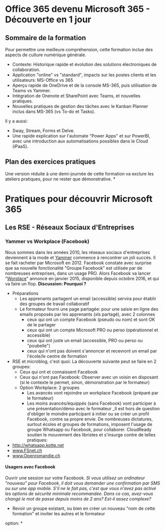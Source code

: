 # Office 365 devenu Microsoft 365 - Découverte en 1 jour
## Sommaire de la formation
Pour permettre une meilleure compréhension, cette formation inclue des aspects de culture numérique générale.
* Contexte: Historique rapide et évolution des solutions électroniques de collaboration.
* Application "online" vs "standard", impacts sur les postes clients et les utilisateurs: MS-Office vs 365
* Aperçu rapide de OneDrive et de la console MS-365, puis utilisation de Teams vs Yammer. 
* Intégration de Onenote et SharePoint avec Teams, et nouvelles pratiques.
* Nouvelles pratiques de gestion des tâches avec le Kanban Planner inclus dans MS-365 (vs To-do et Tasks).

Il y a aussi: 
* Sway, Stream, Forms et Delve. 
* Une rapide explication sur l'automate "Power Apps" et sur PowerBI, avec une introduction aux automatisations possibles dans le Cloud (iPaaS).

## Plan des exercices pratiques
Une version réduite à une demi-journée de cette formation va exclure les ateliers pratiques, pour ne rester que démonstrative.
* 

# Pratiques pour découvrir Microsoft 365
## Les RSE - Réseaux Sociaux d'Entreprises
### Yammer vs Workplace (Facebook)
Nous sommes dans les années 2010, les réseaux sociaux d'entreprises deviennent à la mode et [Yammer](https://fr.wikipedia.org/wiki/Yammer) commence à rencontrer un joli succès. Il se fait racheter par Microsoft en 2012. Facebook constate avec surprise que sa nouvelle fonctionalité "Groupe Facebook" est utilisée par de nombreuses entreprises, dans un usage PRO. Alors Facebook va lancer "[Worplace](https://en.wikipedia.org/wiki/Workplace_by_Facebook)" annoncé en janvier 2015, disponible depuis octobre 2016, et qui va faire un flop. __Discussion: Pourquoi ?__
* Préparations
  * Les apprenants partagent un email (accessible) servira pour établir des groupes de travail collaboratif
  * Le formateur fourni une page partagée: pour une saisie en ligne des emails proposés par les apprenants (xls partagé), avec 2 colonnes
    * ceux qui ont un compte Facebook (pseudo ou nom) et sont OK de le partager
    * ceux qui ont un compte Microsoft PRO ou perso (opérationnel et accessible)
    * ceux qui ont juste un email (accessible, PRO ou perso ou "poubelle")
    * ceux qui n'ont pas doivent s'annoncer et recevront un email par l'école/le centre de formation
* RSE et microblog, c'est quoi: La découverte suivante peut se faire en 2 groupes:
  * Ceux qui ont et connaissent Facebook
  * Ceux qui n'ont pas Facebook: Observer avec un voisin en disposant (si le contexte le permet, sinon, démonstration par le formateur)
  * Option Workplace: 2 groupes
    * Les avancés vont rejoindre un workplace Facebook (préparé par le formateur)
    * Les moins avancés/équippés (sans Facebook) vont participer à une présentation/démo avec le formateur
_Il est hors de question d'obliger le moindre participant à initier ou se créer un profil Facebook, contre sa propre envie. De nombreuses dictatures, surtout écoles et groupes de formations, imposent l'usage de groupe Whatsapp ou Facebook, pour collaborer. CloudReady soutien le mouvement des libristes et s'insurge contre de telles pratiques:
* http://whatsapp.kotte.net
* www.FSnet.ch
* www.Openromandie.ch 
#### Usagers avec Facebook
Ouvrir une session sur votre Facebook. _Si vous utilisez un ordinateur "nouveau" pour Facebook, il doit vous demander une confirmation par SMS ou sur une app mobile. S'il ne le fait pas, c'est que vous n'avez pas activé les options de sécurité minimale recommandée. Dans ce cas, avez-vous changé le mot de passe depuis moins de 2 ans? Est-il assez complexe?_
* Revoir un groupe existant, ou bien en créer un nouveau "nom de cette formation" et inviter les autres et le formateur

option:
* 
